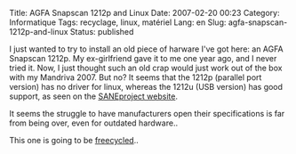 Title: AGFA Snapscan 1212p and Linux
Date: 2007-02-20 00:23
Category: Informatique
Tags: recyclage, linux, matériel
Lang: en
Slug: agfa-snapscan-1212p-and-linux
Status: published

I just wanted to try to install an old piece of harware I've got here: an AGFA
Snapscan 1212p. My ex-girlfriend gave it to me one year ago, and I never tried
it. Now, I just thought such an old crap would just work out of the box with my
Mandriva 2007. But no? It seems that the 1212p (parallel port version) has no
driver for linux, whereas the 1212u (USB version) has good support, as seen on
the [SANEproject website](http://www.sane-project.org/sane-mfgs.html#Z-AGFA).

It seems the struggle to have manufacturers open their specifications is far
from being over, even for outdated hardware..

This one is going to be [freecycled](http://www.freecycle.org/)..
